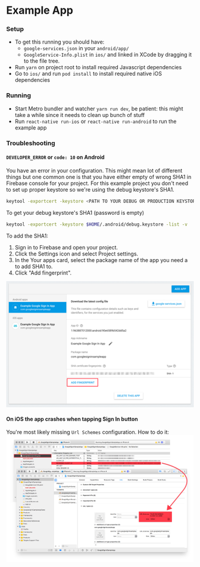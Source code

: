 # Example App

### Setup

- To get this running you should have:
  - `google-services.json` in your `android/app/`
  - `GoogleService-Info.plist` in `ios/` and linked in XCode by dragging it to the file tree.
- Run `yarn` on project root to install required Javascript dependencies
- Go to `ios/` and run `pod install` to install required native iOS dependencies

### Running

- Start Metro bundler and watcher `yarn run dev`, be patient: this might take a while since it needs to clean up bunch of stuff
- Run `react-native run-ios` or `react-native run-android` to run the example app

### Troubleshooting

#### `DEVELOPER_ERROR` or `code: 10` on Android

You have an error in your configuration. This might mean lot of different things but one common one is that you have either empty of wrong SHA1 in Firebase console for your project. For this example project you don't need to set up proper keystore so we're using the debug keystore's SHA1.

```sh
keytool -exportcert -keystore <PATH TO YOUR DEBUG OR PRODUCTION KEYSTORE> -list -v
```

To get your debug keystore's SHA1 (password is empty)

```sh
keytool -exportcert -keystore $HOME/.android/debug.keystore -list -v
```

To add the SHA1:

1. Sign in to Firebase and open your project.
2. Click the Settings icon and select Project settings.
3. In the Your apps card, select the package name of the app you need a to add SHA1 to.
4. Click "Add fingerprint".

![Firebase, add Android keystore's SHA1 to your project](docs/android-fingerprint-firebase.png)

#### On iOS the app crashes when tapping Sign In button

You're most likely missing `Url Schemes` configuration. How to do it: ![configure URL schemes](docs/add-url-scheme-ios.png)
